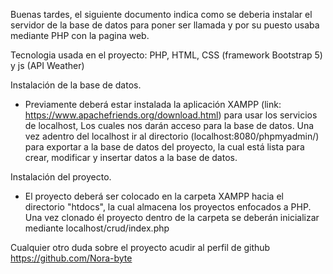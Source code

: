 Buenas tardes, el siguiente documento indica como se deberia instalar el servidor de la base de datos para poner ser llamada
y por su puesto usaba mediante PHP con la pagina web.

Tecnologia usada en el proyecto: PHP, HTML, CSS (framework Bootstrap 5) y js (API Weather)


Instalación de la base de datos. 
- Previamente deberá estar instalada la aplicación XAMPP (link: https://www.apachefriends.org/download.html) para usar los servicios de localhost, Los cuales nos darán acceso para la base de datos. Una vez adentro del localhost ir al directorio (localhost:8080/phpmyadmin/) para exportar a la base de datos del proyecto, la cual está lista para crear, modificar y insertar datos a la base de datos.

Instalación del proyecto. 
- El proyecto deberá ser colocado en la carpeta XAMPP hacia el directorio "htdocs", la cual almacena los proyectos enfocados a PHP. Una vez clonado él proyecto dentro de la carpeta se deberán inicializar mediante localhost/crud/index.php

Cualquier otro duda sobre el proyecto acudir al perfil de github https://github.com/Nora-byte